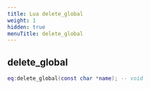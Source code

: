 ```yaml
---
title: Lua delete_global
weight: 1
hidden: true
menuTitle: delete_global
---
```

## delete_global
```lua
eq:delete_global(const char *name); -- void
```